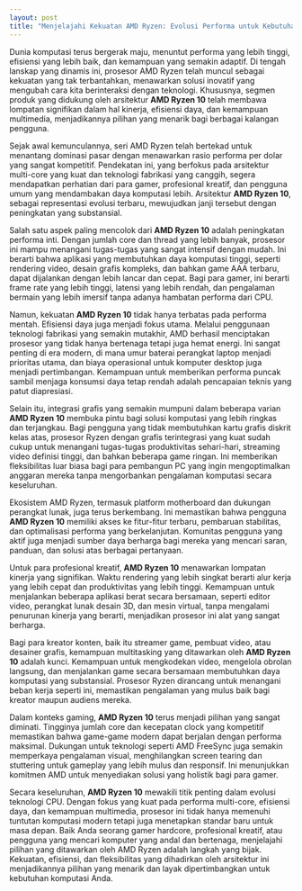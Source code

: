 ```yaml
---
layout: post
title: "Menjelajahi Kekuatan AMD Ryzen: Evolusi Performa untuk Kebutuhan Modern"
---
```


Dunia komputasi terus bergerak maju, menuntut performa yang lebih tinggi, efisiensi yang lebih baik, dan kemampuan yang semakin adaptif. Di tengah lanskap yang dinamis ini, prosesor AMD Ryzen telah muncul sebagai kekuatan yang tak terbantahkan, menawarkan solusi inovatif yang mengubah cara kita berinteraksi dengan teknologi. Khususnya, segmen produk yang didukung oleh arsitektur **AMD Ryzen 10** telah membawa lompatan signifikan dalam hal kinerja, efisiensi daya, dan kemampuan multimedia, menjadikannya pilihan yang menarik bagi berbagai kalangan pengguna.

Sejak awal kemunculannya, seri AMD Ryzen telah bertekad untuk menantang dominasi pasar dengan menawarkan rasio performa per dolar yang sangat kompetitif. Pendekatan ini, yang berfokus pada arsitektur multi-core yang kuat dan teknologi fabrikasi yang canggih, segera mendapatkan perhatian dari para gamer, profesional kreatif, dan pengguna umum yang mendambakan daya komputasi lebih. Arsitektur **AMD Ryzen 10**, sebagai representasi evolusi terbaru, mewujudkan janji tersebut dengan peningkatan yang substansial.

Salah satu aspek paling mencolok dari **AMD Ryzen 10** adalah peningkatan performa inti. Dengan jumlah core dan thread yang lebih banyak, prosesor ini mampu menangani tugas-tugas yang sangat intensif dengan mudah. Ini berarti bahwa aplikasi yang membutuhkan daya komputasi tinggi, seperti rendering video, desain grafis kompleks, dan bahkan game AAA terbaru, dapat dijalankan dengan lebih lancar dan cepat. Bagi para gamer, ini berarti frame rate yang lebih tinggi, latensi yang lebih rendah, dan pengalaman bermain yang lebih imersif tanpa adanya hambatan performa dari CPU.

Namun, kekuatan **AMD Ryzen 10** tidak hanya terbatas pada performa mentah. Efisiensi daya juga menjadi fokus utama. Melalui penggunaan teknologi fabrikasi yang semakin mutakhir, AMD berhasil menciptakan prosesor yang tidak hanya bertenaga tetapi juga hemat energi. Ini sangat penting di era modern, di mana umur baterai perangkat laptop menjadi prioritas utama, dan biaya operasional untuk komputer desktop juga menjadi pertimbangan. Kemampuan untuk memberikan performa puncak sambil menjaga konsumsi daya tetap rendah adalah pencapaian teknis yang patut diapresiasi.

Selain itu, integrasi grafis yang semakin mumpuni dalam beberapa varian **AMD Ryzen 10** membuka pintu bagi solusi komputasi yang lebih ringkas dan terjangkau. Bagi pengguna yang tidak membutuhkan kartu grafis diskrit kelas atas, prosesor Ryzen dengan grafis terintegrasi yang kuat sudah cukup untuk menangani tugas-tugas produktivitas sehari-hari, streaming video definisi tinggi, dan bahkan beberapa game ringan. Ini memberikan fleksibilitas luar biasa bagi para pembangun PC yang ingin mengoptimalkan anggaran mereka tanpa mengorbankan pengalaman komputasi secara keseluruhan.

Ekosistem AMD Ryzen, termasuk platform motherboard dan dukungan perangkat lunak, juga terus berkembang. Ini memastikan bahwa pengguna **AMD Ryzen 10** memiliki akses ke fitur-fitur terbaru, pembaruan stabilitas, dan optimalisasi performa yang berkelanjutan. Komunitas pengguna yang aktif juga menjadi sumber daya berharga bagi mereka yang mencari saran, panduan, dan solusi atas berbagai pertanyaan.

Untuk para profesional kreatif, **AMD Ryzen 10** menawarkan lompatan kinerja yang signifikan. Waktu rendering yang lebih singkat berarti alur kerja yang lebih cepat dan produktivitas yang lebih tinggi. Kemampuan untuk menjalankan beberapa aplikasi berat secara bersamaan, seperti editor video, perangkat lunak desain 3D, dan mesin virtual, tanpa mengalami penurunan kinerja yang berarti, menjadikan prosesor ini alat yang sangat berharga.

Bagi para kreator konten, baik itu streamer game, pembuat video, atau desainer grafis, kemampuan multitasking yang ditawarkan oleh **AMD Ryzen 10** adalah kunci. Kemampuan untuk mengkodekan video, mengelola obrolan langsung, dan menjalankan game secara bersamaan membutuhkan daya komputasi yang substansial. Prosesor Ryzen dirancang untuk menangani beban kerja seperti ini, memastikan pengalaman yang mulus baik bagi kreator maupun audiens mereka.

Dalam konteks gaming, **AMD Ryzen 10** terus menjadi pilihan yang sangat diminati. Tingginya jumlah core dan kecepatan clock yang kompetitif memastikan bahwa game-game modern dapat berjalan dengan performa maksimal. Dukungan untuk teknologi seperti AMD FreeSync juga semakin memperkaya pengalaman visual, menghilangkan screen tearing dan stuttering untuk gameplay yang lebih mulus dan responsif. Ini menunjukkan komitmen AMD untuk menyediakan solusi yang holistik bagi para gamer.

Secara keseluruhan, **AMD Ryzen 10** mewakili titik penting dalam evolusi teknologi CPU. Dengan fokus yang kuat pada performa multi-core, efisiensi daya, dan kemampuan multimedia, prosesor ini tidak hanya memenuhi tuntutan komputasi modern tetapi juga menetapkan standar baru untuk masa depan. Baik Anda seorang gamer hardcore, profesional kreatif, atau pengguna yang mencari komputer yang andal dan bertenaga, menjelajahi pilihan yang ditawarkan oleh AMD Ryzen adalah langkah yang bijak. Kekuatan, efisiensi, dan fleksibilitas yang dihadirkan oleh arsitektur ini menjadikannya pilihan yang menarik dan layak dipertimbangkan untuk kebutuhan komputasi Anda.
